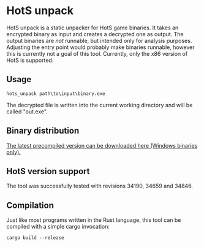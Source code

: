 HotS unpack
===========
HotS unpack is a static unpacker for HotS game binaries. It takes an encrypted binary as input and creates a decrypted one as output. The output binaries are *not* runnable, but intended only for analysis purposes. Adjusting the entry point would probably make binaries runnable, however this is currently not a goal of this tool. Currently, only the x86 version of HotS is supported.

## Usage
```
hots_unpack path\to\input\binary.exe
```
The decrypted file is written into the current working directory and will be called "out.exe".

## Binary distribution
[The latest precompiled version can be downloaded here (Windows binaries only).](https://github.com/athre0z/hots-unpack/releases/latest)

## HotS version support
The tool was successfully tested with revisions 34190, 34659 and 34846.

## Compilation
Just like most programs written in the Rust language, this tool can be compiled with a simple cargo invocation:
```
cargo build --release
```